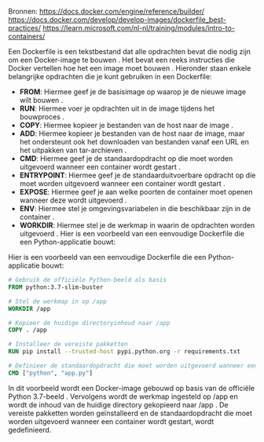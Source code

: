Bronnen:
https://docs.docker.com/engine/reference/builder/
https://docs.docker.com/develop/develop-images/dockerfile_best-practices/
https://learn.microsoft.com/nl-nl/training/modules/intro-to-containers/

Een Dockerfile is een tekstbestand dat alle opdrachten bevat die nodig zijn om een Docker-image te bouwen . Het bevat een reeks instructies die Docker vertellen hoe het een image moet bouwen . Hieronder staan enkele belangrijke opdrachten die je kunt gebruiken in een Dockerfile:
- **FROM**: Hiermee geef je de basisimage op waarop je de nieuwe image wilt bouwen .
- **RUN**: Hiermee voer je opdrachten uit in de image tijdens het bouwproces .
- **COPY**: Hiermee kopieer je bestanden van de host naar de image .
- **ADD**: Hiermee kopieer je bestanden van de host naar de image, maar het ondersteunt ook het downloaden van bestanden vanaf een URL en het uitpakken van tar-archieven .
- **CMD**: Hiermee geef je de standaardopdracht op die moet worden uitgevoerd wanneer een container wordt gestart .
- **ENTRYPOINT**: Hiermee geef je de standaarduitvoerbare opdracht op die moet worden uitgevoerd wanneer een container wordt gestart .
- **EXPOSE**: Hiermee geef je aan welke poorten de container moet openen wanneer deze wordt uitgevoerd .
- **ENV**: Hiermee stel je omgevingsvariabelen in die beschikbaar zijn in de container .
- **WORKDIR**: Hiermee stel je de werkmap in waarin de opdrachten worden uitgevoerd .
Hier is een voorbeeld van een eenvoudige Dockerfile die een Python-applicatie bouwt:

Hier is een voorbeeld van een eenvoudige Dockerfile die een Python-applicatie bouwt:

```dockerfile
# Gebruik de officiële Python-beeld als basis
FROM python:3.7-slim-buster

# Stel de werkmap in op /app
WORKDIR /app

# Kopieer de huidige directoryinhoud naar /app
COPY . /app

# Installeer de vereiste pakketten
RUN pip install --trusted-host pypi.python.org -r requirements.txt

# Definieer de standaardopdracht die moet worden uitgevoerd wanneer een container wordt gestart
CMD ["python", "app.py"]
```

In dit voorbeeld wordt een Docker-image gebouwd op basis van de officiële Python 3.7-beeld . Vervolgens wordt de werkmap ingesteld op /app en wordt de inhoud van de huidige directory gekopieerd naar /app . De vereiste pakketten worden geïnstalleerd en de standaardopdracht die moet worden uitgevoerd wanneer een container wordt gestart, wordt gedefinieerd.
